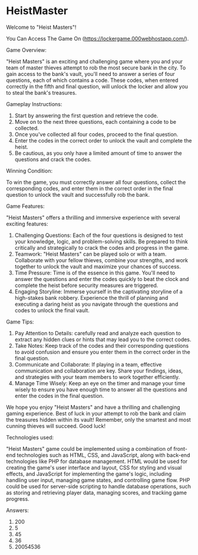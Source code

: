 # HeistMaster

Welcome to "Heist Masters"!

You Can Access The Game On (https://lockergame.000webhostapp.com/).

Game Overview: 

"Heist Masters" is an exciting and challenging game where you and your team of master thieves attempt to rob the most secure bank in the city. To gain access to the bank's vault, you'll need to answer a series of four questions, each of which contains a code. These codes, when entered correctly in the fifth and final question, will unlock the locker and allow you to steal the bank's treasures.

Gameplay Instructions:

1.	Start by answering the first question and retrieve the code.
2.	Move on to the next three questions, each containing a code to be collected.
3.	Once you've collected all four codes, proceed to the final question.
4.	Enter the codes in the correct order to unlock the vault and complete the heist.
5.	Be cautious, as you only have a limited amount of time to answer the questions and crack the codes.

Winning Condition: 

To win the game, you must correctly answer all four questions, collect the corresponding codes, and enter them in the correct order in the final question to unlock the vault and successfully rob the bank.

Game Features: 

"Heist Masters" offers a thrilling and immersive experience with several exciting features:
1.	Challenging Questions: Each of the four questions is designed to test your knowledge, logic, and problem-solving skills. Be prepared to think critically and strategically to crack the codes and progress in the game.
2.	Teamwork: "Heist Masters" can be played solo or with a team. Collaborate with your fellow thieves, combine your strengths, and work together to unlock the vault and maximize your chances of success.
3.	Time Pressure: Time is of the essence in this game. You'll need to answer the questions and enter the codes quickly to beat the clock and complete the heist before security measures are triggered.
4.	Engaging Storyline: Immerse yourself in the captivating storyline of a high-stakes bank robbery. Experience the thrill of planning and executing a daring heist as you navigate through the questions and codes to unlock the final vault.

Game Tips:

1.	Pay Attention to Details: carefully read and analyze each question to extract any hidden clues or hints that may lead you to the correct codes.
2.	Take Notes: Keep track of the codes and their corresponding questions to avoid confusion and ensure you enter them in the correct order in the final question.
3.	Communicate and Collaborate: If playing in a team, effective communication and collaboration are key. Share your findings, ideas, and strategies with your team members to work together efficiently.
4.	Manage Time Wisely: Keep an eye on the timer and manage your time wisely to ensure you have enough time to answer all the questions and enter the codes in the final question.

We hope you enjoy "Heist Masters" and have a thrilling and challenging gaming experience. Best of luck in your attempt to rob the bank and claim the treasures hidden within its vault! Remember, only the smartest and most cunning thieves will succeed. Good luck!

Technologies used:

"Heist Masters" game could be implemented using a combination of front-end technologies such as HTML, CSS, and JavaScript, along with back-end technologies like PHP for database management. HTML would be used for creating the game's user interface and layout, CSS for styling and visual effects, and JavaScript for implementing the game's logic, including handling user input, managing game states, and controlling game flow. PHP could be used for server-side scripting to handle database operations, such as storing and retrieving player data, managing scores, and tracking game progress. 

Answers:

1.	200
2.	5
3.	45
4.	36
5.	20054536
